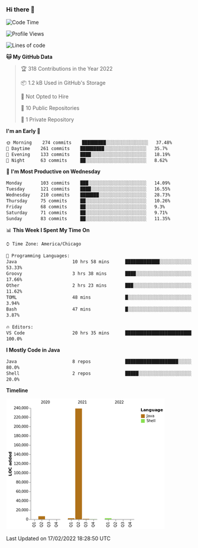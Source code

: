 ### Hi there 👋


<!--START_SECTION:waka-->
![Code Time](http://img.shields.io/badge/Code%20Time-2%2C078%20hrs%2023%20mins-blue)

![Profile Views](http://img.shields.io/badge/Profile%20Views-0-blue)

![Lines of code](https://img.shields.io/badge/From%20Hello%20World%20I%27ve%20Written-251%20Thousand%20lines%20of%20code-blue)

**🐱 My GitHub Data** 

> 🏆 318 Contributions in the Year 2022
 > 
> 📦 1.2 kB Used in GitHub's Storage 
 > 
> 🚫 Not Opted to Hire
 > 
> 📜 10 Public Repositories 
 > 
> 🔑 1 Private Repository 
 > 
**I'm an Early 🐤** 

```text
🌞 Morning    274 commits    █████████░░░░░░░░░░░░░░░░   37.48% 
🌆 Daytime    261 commits    █████████░░░░░░░░░░░░░░░░   35.7% 
🌃 Evening    133 commits    ████░░░░░░░░░░░░░░░░░░░░░   18.19% 
🌙 Night      63 commits     ██░░░░░░░░░░░░░░░░░░░░░░░   8.62%

```
📅 **I'm Most Productive on Wednesday** 

```text
Monday       103 commits    ███░░░░░░░░░░░░░░░░░░░░░░   14.09% 
Tuesday      121 commits    ████░░░░░░░░░░░░░░░░░░░░░   16.55% 
Wednesday    210 commits    ███████░░░░░░░░░░░░░░░░░░   28.73% 
Thursday     75 commits     ██░░░░░░░░░░░░░░░░░░░░░░░   10.26% 
Friday       68 commits     ██░░░░░░░░░░░░░░░░░░░░░░░   9.3% 
Saturday     71 commits     ██░░░░░░░░░░░░░░░░░░░░░░░   9.71% 
Sunday       83 commits     ██░░░░░░░░░░░░░░░░░░░░░░░   11.35%

```


📊 **This Week I Spent My Time On** 

```text
⌚︎ Time Zone: America/Chicago

💬 Programming Languages: 
Java                     10 hrs 58 mins      █████████████░░░░░░░░░░░░   53.33% 
Groovy                   3 hrs 38 mins       ████░░░░░░░░░░░░░░░░░░░░░   17.66% 
Other                    2 hrs 23 mins       ███░░░░░░░░░░░░░░░░░░░░░░   11.62% 
TOML                     48 mins             █░░░░░░░░░░░░░░░░░░░░░░░░   3.94% 
Bash                     47 mins             █░░░░░░░░░░░░░░░░░░░░░░░░   3.87%

🔥 Editors: 
VS Code                  20 hrs 35 mins      █████████████████████████   100.0%

```

**I Mostly Code in Java** 

```text
Java                     8 repos             ████████████████████░░░░░   80.0% 
Shell                    2 repos             █████░░░░░░░░░░░░░░░░░░░░   20.0%

```


**Timeline**

![Chart not found](https://raw.githubusercontent.com/powercasgamer/powercasgamer/master/charts/bar_graph.png) 


 Last Updated on 17/02/2022 18:28:50 UTC
<!--END_SECTION:waka-->
